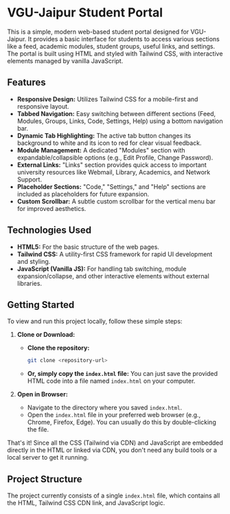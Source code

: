 # VGU-Jaipur Student Portal

This is a simple, modern web-based student portal designed for VGU-Jaipur. It provides a basic interface for students to access various sections like a feed, academic modules, student groups, useful links, and settings. The portal is built using HTML and styled with Tailwind CSS, with interactive elements managed by vanilla JavaScript.

## Features

* **Responsive Design:** Utilizes Tailwind CSS for a mobile-first and responsive layout.
* **Tabbed Navigation:** Easy switching between different sections (Feed, Modules, Groups, Links, Code, Settings, Help) using a bottom navigation bar.
* **Dynamic Tab Highlighting:** The active tab button changes its background to white and its icon to red for clear visual feedback.
* **Module Management:** A dedicated "Modules" section with expandable/collapsible options (e.g., Edit Profile, Change Password).
* **External Links:** "Links" section provides quick access to important university resources like Webmail, Library, Academics, and Network Support.
* **Placeholder Sections:** "Code," "Settings," and "Help" sections are included as placeholders for future expansion.
* **Custom Scrollbar:** A subtle custom scrollbar for the vertical menu bar for improved aesthetics.

## Technologies Used

* **HTML5:** For the basic structure of the web pages.
* **Tailwind CSS:** A utility-first CSS framework for rapid UI development and styling.
* **JavaScript (Vanilla JS):** For handling tab switching, module expansion/collapse, and other interactive elements without external libraries.

## Getting Started

To view and run this project locally, follow these simple steps:

1.  **Clone or Download:**
    * **Clone the repository:**
        ```bash
        git clone <repository-url>
        ```
    * **Or, simply copy the `index.html` file:** You can just save the provided HTML code into a file named `index.html` on your computer.

2.  **Open in Browser:**
    * Navigate to the directory where you saved `index.html`.
    * Open the `index.html` file in your preferred web browser (e.g., Chrome, Firefox, Edge). You can usually do this by double-clicking the file.

That's it! Since all the CSS (Tailwind via CDN) and JavaScript are embedded directly in the HTML or linked via CDN, you don't need any build tools or a local server to get it running.

## Project Structure

The project currently consists of a single `index.html` file, which contains all the HTML, Tailwind CSS CDN link, and JavaScript logic.
